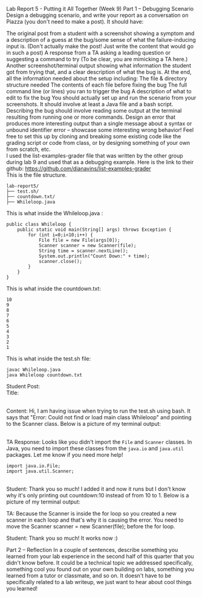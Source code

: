 Lab Report 5 - Putting it All Together (Week 9)
Part 1 – Debugging Scenario
Design a debugging scenario, and write your report as a conversation on Piazza (you don't need to make a post). It should have:

The original post from a student with a screenshot showing a symptom and a description of a guess at the bug/some sense of what the failure-inducing input is. (Don't actually make the post! Just write the content that would go in such a post)
A response from a TA asking a leading question or suggesting a command to try (To be clear, you are mimicking a TA here.)
Another screenshot/terminal output showing what information the student got from trying that, and a clear description of what the bug is.
At the end, all the information needed about the setup including:
The file & directory structure needed
The contents of each file before fixing the bug
The full command line (or lines) you ran to trigger the bug
A description of what to edit to fix the bug
You should actually set up and run the scenario from your screenshots. It should involve at least a Java file and a bash script. Describing the bug should involve reading some output at the terminal resulting from running one or more commands. Design an error that produces more interesting output than a single message about a syntax or unbound identifier error – showcase some interesting wrong behavior! Feel free to set this up by cloning and breaking some existing code like the grading script or code from class, or by designing something of your own from scratch, etc.
<br>
I used the list-examples-grader file that was written by the other group during lab 9 and used that as a debugging example. Here is the link to their github: https://github.com/dianavins/list-examples-grader 
<br>
This is the file structure. 
```
lab-report5/
├── test.sh/
├── countdown.txt/
├── Whileloop.java
```

This is what inside the Whileloop.java :
```
public class Whileloop {
    public static void main(String[] args) throws Exception {
        for (int i=0;i<10;i++) {
            File file = new File(args[0]);
            Scanner scanner = new Scanner(file);
            String time = scanner.nextLine();
            System.out.println("Count Down:" + time);
            scanner.close();
        }
    }
}

```
This is what inside the countdown.txt: 
```
10
9
8
7
6
5
4
3
2
1
```

This is what inside the test.sh file:
```
javac Whileloop.java
java Whileloop countdown.txt 

```

Student Post: <br>
Title:<br>

<br>
Content: 
Hi, I am having issue when trying to run the test.sh using bash. It says that "Error: Could not find or load main class Whileloop" and pointing to the Scanner class. 
Below is a picture of my terminal output: 

<br> 
<br> 

TA Response: 
Looks like you didn't import the `File` and `Scanner` classes.  In Java, you need to import these classes from the `java.io` and `java.util` packages. Let me know if you need more help! 
```
import java.io.File;
import java.util.Scanner;
```
<br>
Student: 
Thank you so much! I added it and now it runs but I don't know why it's only printing out countdown:10 instead of from 10 to 1. 
Below is a picture of my terminal output: 

TA: 
Because the Scanner is inside the for loop so you created a new scanner in each loop and that's why it is causing the error. You need to move the Scanner scanner = new Scanner(file); before the for loop. 

Student: 
Thank you so much! It works now :) 

Part 2 – Reflection
In a couple of sentences, describe something you learned from your lab experience in the second half of this quarter that you didn't know before. It could be a technical topic we addressed specifically, something cool you found out on your own building on labs, something you learned from a tutor or classmate, and so on. It doesn't have to be specifically related to a lab writeup, we just want to hear about cool things you learned!

